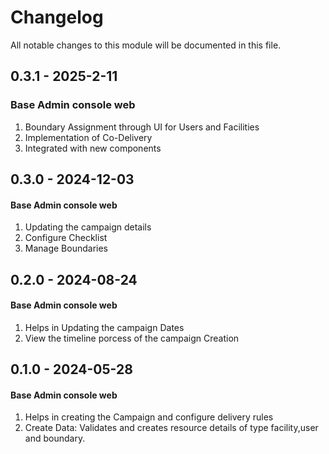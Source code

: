 # Changelog
All notable changes to this module will be documented in this file.

 
## 0.3.1 - 2025-2-11
### Base Admin console web
 
  1. Boundary Assignment through UI for Users and Facilities
  2. Implementation of Co-Delivery
  3. Integrated with new components 
 
## 0.3.0 - 2024-12-03
#### Base Admin console web
  1. Updating the campaign details
  2. Configure Checklist
  3. Manage Boundaries


## 0.2.0 - 2024-08-24
#### Base Admin console web
  1. Helps in Updating the campaign Dates
  2. View the timeline porcess of the campaign Creation


## 0.1.0 - 2024-05-28
#### Base Admin console web
  1. Helps in creating the Campaign and configure delivery rules
  2. Create Data: Validates and creates resource details of type facility,user and boundary.